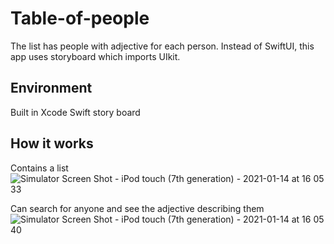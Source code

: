 # Table-of-people
The list has people with adjective for each person.
Instead of SwiftUI, this app uses storyboard which imports UIkit.

## Environment
Built in Xcode Swift story board

## How it works
Contains a list
![Simulator Screen Shot - iPod touch (7th generation) - 2021-01-14 at 16 05 33](https://user-images.githubusercontent.com/75147537/104547506-d4bfaa00-5682-11eb-9396-894cb102cdc9.png)

Can search for anyone and see the adjective describing them 
![Simulator Screen Shot - iPod touch (7th generation) - 2021-01-14 at 16 05 40](https://user-images.githubusercontent.com/75147537/104547511-d5f0d700-5682-11eb-9d7f-59b5a7b09726.png)


